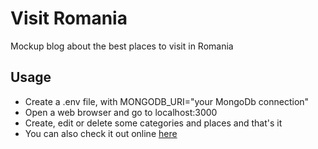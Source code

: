 # Visit Romania

Mockup blog about the best places to visit in Romania

## Usage

- Create a .env file, with MONGODB_URI="your MongoDb connection"
- Open a web browser and go to localhost:3000
- Create, edit or delete some categories and places and that's it
- You can also check it out online [here](https://warm-bayou-06838.herokuapp.com/)
